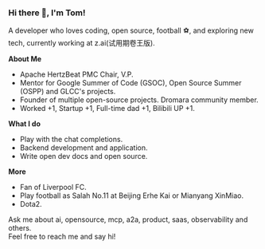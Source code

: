 ### Hi there 👋, I'm Tom!

A developer who loves coding, open source, football ⚽, and exploring new tech, currently working at z.ai(试用期卷王版).  

**About Me**  
- Apache HertzBeat PMC Chair, V.P.
- Mentor for Google Summer of Code (GSOC), Open Source Summer (OSPP) and GLCC's projects.  
- Founder of multiple open-source projects. Dromara community member.
- Worked +1, Startup +1, Full-time dad +1, Bilibili UP +1.  


**What I do**  
- Play with the chat completions.
- Backend development and application.  
- Write open dev docs and open source. 


**More**
- Fan of Liverpool FC.  
- Play football as Salah No.11 at Beijing Erhe Kai or Mianyang XinMiao.
- Dota2.   

Ask me about ai, opensource, mcp, a2a, product, saas, observability and others.    
Feel free to reach me and say hi! 

<!--
**tomsun28/tomsun28** is a ✨ _special_ ✨ repository because its `README.md` (this file) appears on your GitHub profile.

Here are some ideas to get you started:

- 🔭 I’m currently working on ...
- 🌱 I’m currently learning ...
- 👯 I’m looking to collaborate on ...
- 🤔 I’m looking for help with ...
- 💬 Ask me about ...
- 📫 How to reach me: ...
- 😄 Pronouns: ...
- ⚡ Fun fact: ...
[![Top Langs](https://github-readme-stats.vercel.app/api/top-langs/?username=tomsun28&layout=compact&theme=radical)](https://github.com/tomsun28/github-readme-stats)  
-->
